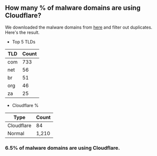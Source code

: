 ## How many % of malware domains are using Cloudflare?


We downloaded the malware domains from [here](https://urlhaus.abuse.ch) and filter out duplicates.
Here's the result.


[//]: # (start replacement)


- Top 5 TLDs

| TLD | Count |
| --- | --- |
| com | 733 |
| net | 56 |
| br | 51 |
| org | 46 |
| za | 25 |


- Cloudflare %

| Type | Count |
| --- | --- |
| Cloudflare | 84 |
| Normal | 1,210 |


### 6.5% of malware domains are using Cloudflare.
